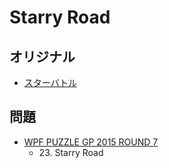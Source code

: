 # Starry Road

## オリジナル
- [スターバトル](starbattle.md)

## 問題
- [WPF PUZZLE GP 2015 ROUND 7](../questions/wpfpgp2015_7.md)
	- 23\. Starry Road
